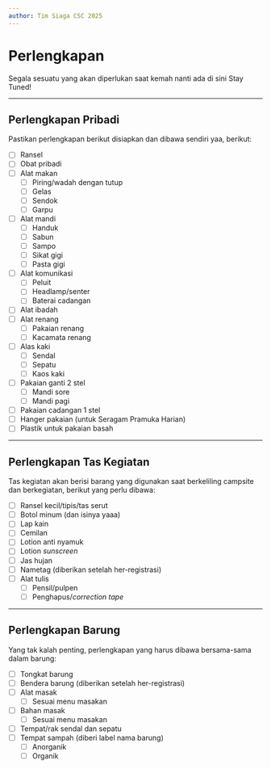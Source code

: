 ```yaml
---
author: Tim Siaga CSC 2025
---
```


# Perlengkapan
Segala sesuatu yang akan diperlukan saat kemah nanti ada di sini
Stay Tuned!

---
## Perlengkapan Pribadi
Pastikan perlengkapan berikut disiapkan dan dibawa sendiri yaa, berikut:

  - [ ] Ransel
- [ ] Obat pribadi
- [ ] Alat makan
  - [ ] Piring/wadah dengan tutup
  - [ ] Gelas
  - [ ] Sendok
  - [ ] Garpu
- [ ] Alat mandi
  - [ ] Handuk
  - [ ] Sabun
  - [ ] Sampo
  - [ ] Sikat gigi
  - [ ] Pasta gigi

- [ ] Alat komunikasi
  - [ ] Peluit
  - [ ] Headlamp/senter
  - [ ] Baterai cadangan

- [ ] Alat ibadah
- [ ] Alat renang
  - [ ] Pakaian renang
  - [ ] Kacamata renang
- [ ] Alas kaki
  - [ ] Sendal
  - [ ] Sepatu
  - [ ] Kaos kaki

- [ ] Pakaian ganti 2 stel
  - [ ] Mandi sore
  - [ ] Mandi pagi

- [ ] Pakaian cadangan 1 stel
- [ ] Hanger pakaian (untuk Seragam Pramuka Harian)
- [ ] Plastik untuk pakaian basah

---
## Perlengkapan Tas Kegiatan
Tas kegiatan akan berisi barang yang digunakan saat berkeliling campsite dan berkegiatan, berikut yang perlu dibawa:

- [ ] Ransel kecil/tipis/tas serut
- [ ] Botol minum (dan isinya yaaa)
- [ ] Lap kain
- [ ] Cemilan
- [ ] Lotion anti nyamuk
- [ ] Lotion *sunscreen*
- [ ] Jas hujan
- [ ] Nametag (diberikan setelah her-registrasi)
- [ ] Alat tulis
  - [ ] Pensil/pulpen
  - [ ] Penghapus/*correction tape*

---  
## Perlengkapan Barung
Yang tak kalah penting, perlengkapan yang harus dibawa bersama-sama dalam barung:

- [ ] Tongkat barung
- [ ] Bendera barung (diberikan setelah her-registrasi)
- [ ] Alat masak
  - [ ] Sesuai menu masakan
- [ ] Bahan masak
  - [ ] Sesuai menu masakan
- [ ] Tempat/rak sendal dan sepatu
- [ ] Tempat sampah (diberi label nama barung)
  - [ ] Anorganik
  - [ ] Organik
